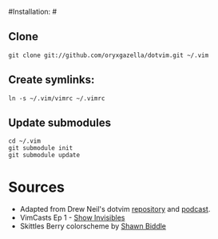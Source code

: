 #Installation: #

## Clone ##
    git clone git://github.com/oryxgazella/dotvim.git ~/.vim

## Create symlinks: ##

    ln -s ~/.vim/vimrc ~/.vimrc


## Update submodules ##

    cd ~/.vim
    git submodule init
    git submodule update

# Sources #

* Adapted from Drew Neil's dotvim [repository](https://github.com/nelstrom/dotvim)
and [podcast](http://vimcasts.org/episodes/synchronizing-plugins-with-git-submodules-and-pathogen/).
* VimCasts Ep 1 - [Show Invisibles](http://vimcasts.org/episodes/show-invisibles/)
* Skittles Berry colorscheme by [Shawn Biddle](https://github.com/shawncplus/skittles_berry)

